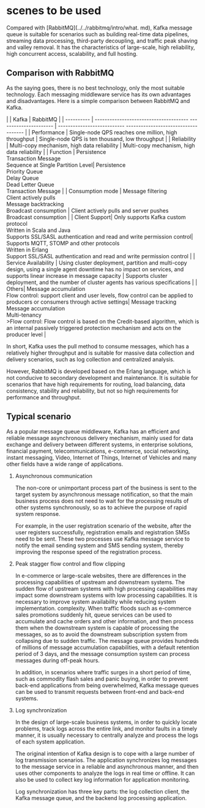 # scenes to be used

Compared with [RabbitMQ](../../rabbitmq/intro/what. md), Kafka message queue is suitable for scenarios such as building real-time data pipelines, streaming data processing, third-party decoupling, and traffic peak shaving and valley removal. It has the characteristics of large-scale, high reliability, high concurrent access, scalability, and full hosting.

## Comparison with RabbitMQ

As the saying goes, there is no best technology, only the most suitable technology. Each messaging middleware service has its own advantages and disadvantages. Here is a simple comparison between RabbitMQ and Kafka.

| | Kafka | RabbitMQ |
| ---------- | -------------------------------------- ---------------------- | --------------------------- ------------------------------------ |
| Performance | Single-node QPS reaches one million, high throughput | Single-node QPS is ten thousand, low throughput |
| Reliability | Multi-copy mechanism, high data reliability | Multi-copy mechanism, high data reliability |
| Function | Persistence<br />Transaction Message<br />Sequence at Single Partition Level| Persistence<br />Priority Queue<br />Delay Queue<br />Dead Letter Queue<br />Transaction Message |
| Consumption mode | Message filtering<br />Client actively pulls<br />Message backtracking<br />Broadcast consumption | Client actively pulls and server pushes<br />Broadcast consumption |
| Client Support| Only supports Kafka custom protocol<br />Written in Scala and Java<br />Supports SSL/SASL authentication and read and write permission control| Supports MQTT, STOMP and other protocols<br />Written in Erlang <br />Support SSL/SASL authentication and read and write permission control |
| Service Availability | Using cluster deployment, partition and multi-copy design, using a single agent downtime has no impact on services, and supports linear increase in message capacity | Supports cluster deployment, and the number of cluster agents has various specifications |
| Others| Message accumulation<br />Flow control: support client and user levels, flow control can be applied to producers or consumers through active settings| Message tracking<br />Message accumulation<br />Multi-tenancy<br /> >Flow control: Flow control is based on the Credit-based algorithm, which is an internal passively triggered protection mechanism and acts on the producer level |

In short, Kafka uses the pull method to consume messages, which has a relatively higher throughput and is suitable for massive data collection and delivery scenarios, such as log collection and centralized analysis.

However, RabbitMQ is developed based on the Erlang language, which is not conducive to secondary development and maintenance. It is suitable for scenarios that have high requirements for routing, load balancing, data consistency, stability and reliability, but not so high requirements for performance and throughput.

## Typical scenario

As a popular message queue middleware, Kafka has an efficient and reliable message asynchronous delivery mechanism, mainly used for data exchange and delivery between different systems, in enterprise solutions, financial payment, telecommunications, e-commerce, social networking, instant messaging, Video, Internet of Things, Internet of Vehicles and many other fields have a wide range of applications.

1. Asynchronous communication

    The non-core or unimportant process part of the business is sent to the target system by asynchronous message notification, so that the main business process does not need to wait for the processing results of other systems synchronously, so as to achieve the purpose of rapid system response.

    For example, in the user registration scenario of the website, after the user registers successfully, registration emails and registration SMSs need to be sent. These two processes use Kafka message service to notify the email sending system and SMS sending system, thereby improving the response speed of the registration process.

2. Peak stagger flow control and flow clipping

    In e-commerce or large-scale websites, there are differences in the processing capabilities of upstream and downstream systems. The sudden flow of upstream systems with high processing capabilities may impact some downstream systems with low processing capabilities. It is necessary to improve system availability while reducing system implementation. complexity.
    When traffic floods such as e-commerce sales promotions suddenly hit, queue services can be used to accumulate and cache orders and other information, and then process them when the downstream system is capable of processing the messages, so as to avoid the downstream subscription system from collapsing due to sudden traffic.
    The message queue provides hundreds of millions of message accumulation capabilities, with a default retention period of 3 days, and the message consumption system can process messages during off-peak hours.

    In addition, in scenarios where traffic surges in a short period of time, such as commodity flash sales and panic buying, in order to prevent back-end applications from being overwhelmed, Kafka message queues can be used to transmit requests between front-end and back-end systems.

3. Log synchronization

    In the design of large-scale business systems, in order to quickly locate problems, track logs across the entire link, and monitor faults in a timely manner, it is usually necessary to centrally analyze and process the logs of each system application.

    The original intention of Kafka design is to cope with a large number of log transmission scenarios. The application synchronizes log messages to the message service in a reliable and asynchronous manner, and then uses other components to analyze the logs in real time or offline. It can also be used to collect key log information for application monitoring.

    Log synchronization has three key parts: the log collection client, the Kafka message queue, and the backend log processing application.